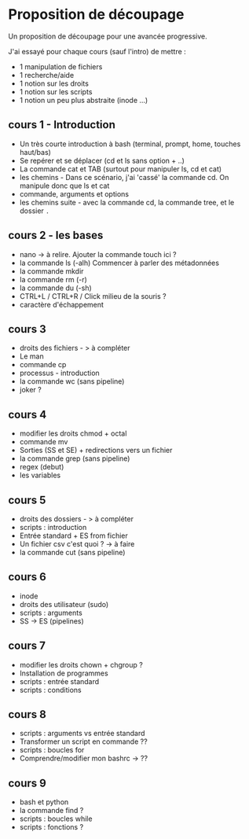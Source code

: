 # Proposition de découpage

Un proposition de découpage pour une avancée progressive.

J'ai essayé pour chaque cours (sauf l'intro) de mettre :
* 1 manipulation de fichiers
* 1 recherche/aide
* 1 notion sur les droits
* 1 notion sur les scripts
* 1 notion un peu plus abstraite (inode ...)

## cours 1 - Introduction

* Un très courte introduction à bash (terminal, prompt, home, touches haut/bas)
* Se repérer et se déplacer (cd et ls sans option + ..)
* La commande cat et TAB (surtout pour manipuler ls, cd et cat)
* les chemins - Dans ce scénario, j'ai 'cassé' la commande cd. On manipule donc que ls et cat
* commande, arguments et options 
* les chemins suite - avec la commande cd, la commande tree, et le dossier `.` 


## cours 2 - les bases

* nano -> à relire. Ajouter la commande touch ici ?
* la commande ls (-alh)
  Commencer à parler des métadonnées
* la commande mkdir
* la commande rm (-r)
* la commande du (-sh)
* CTRL+L / CTRL+R / Click milieu de la souris ?
* caractère d'échappement


## cours 3
* droits des fichiers - > à compléter
* Le man 
* commande cp
* processus - introduction
* la commande wc (sans pipeline)
* joker ?

## cours 4
* modifier les droits chmod + octal
* commande mv
* Sorties (SS et SE) + redirections vers un fichier
* la commande grep (sans pipeline)
* regex (debut)
* les variables

## cours 5
* droits des dossiers - > à compléter
* scripts : introduction
* Entrée standard + ES from fichier
* Un fichier csv c'est quoi ? -> à faire
* la commande cut (sans pipeline)

## cours 6
* inode
* droits des utilisateur (sudo)
* scripts : arguments
* SS -> ES (pipelines)

## cours 7
* modifier les droits chown + chgroup ?
* Installation de programmes
* scripts : entrée standard
* scripts : conditions

## cours 8
* scripts : arguments vs entrée standard
* Transformer un script en commande ??
* scripts : boucles for
* Comprendre/modifier mon bashrc -> ??

## cours 9
* bash et python
* la commande find ?
* scripts : boucles while
* scripts : fonctions ?



